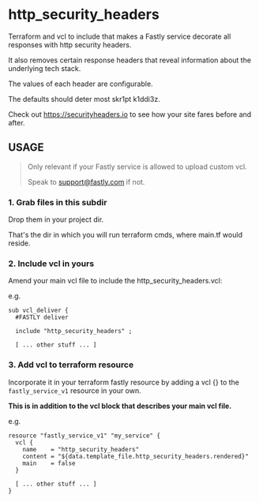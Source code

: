 # http\_security\_headers

Terraform and vcl to include that makes a Fastly service
decorate all responses with http security headers.

It also removes certain response headers that reveal information
about the underlying tech stack.

The values of each header are configurable.

The defaults should deter most skr1pt k1ddi3z.

Check out https://securityheaders.io to see how your site
fares before and after.

## USAGE

>
> Only relevant if your Fastly service is allowed to upload custom vcl.
>
> Speak to support@fastly.com if not.
>

### 1. Grab files in this subdir

Drop them in your project dir.

That's the dir in which you will run terraform cmds, where main.tf would reside.

### 2. Include vcl in yours

Amend your main vcl file to include the http\_security\_headers.vcl:

e.g.

```
sub vcl_deliver {
  #FASTLY deliver

  include "http_security_headers" ;

  [ ... other stuff ... ]  

```

### 3. Add vcl to terraform resource

Incorporate it in your terraform fastly resource by adding a vcl {}
to the `fastly_service_v1` resource in your own.

**This is in addition to the vcl block that describes your main vcl file.**

e.g.
```
resource "fastly_service_v1" "my_service" {
  vcl {
    name    = "http_security_headers"
    content = "${data.template_file.http_security_headers.rendered}"
    main    = false
  }

  [ ... other stuff ... ]
}  
```

